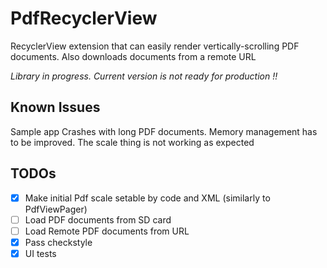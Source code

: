 # PdfRecyclerView
RecyclerView extension that can easily render vertically-scrolling PDF documents. Also downloads documents from a remote URL

*Library in progress. Current version is not ready for production !!*

Known Issues
------------

Sample app Crashes with long PDF documents. Memory management has to be improved.
The scale thing is not working as expected


TODOs
-----

- [X] Make initial Pdf scale setable by code and XML (similarly to PdfViewPager)
- [ ] Load PDF documents from SD card
- [ ] Load Remote PDF documents from URL
- [X] Pass checkstyle
- [X] UI tests
